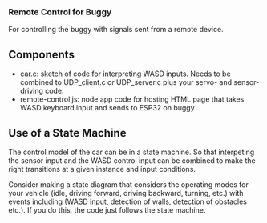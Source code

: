 ### Remote Control for Buggy

For controlling the buggy with signals sent from a remote device. 

## Components
- car.c: sketch of code for interpreting WASD inputs. Needs to be
  combined to UDP_client.c or UDP_server.c plus your servo- and
  sensor- driving code.
- remote-control.js: node app code for hosting HTML page that takes WASD
  keyboard input and sends to ESP32 on buggy

## Use of a State Machine
The control model of the car can be in a state machine. So that
interpeting the sensor input and the WASD control input can be
combined to make the right transitions at a given instance and input
conditions.

Consider making a state diagram that considers the operating modes for
your vehicle (idle, driving forward, driving backward, turning, etc.)
with events including (WASD input, detection of walls, detection of
obstacles etc.). If you do this, the code just follows the state
machine.

